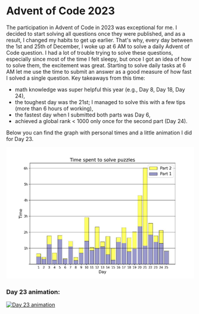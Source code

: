 <h1> Advent of Code 2023 </h1>

The participation in Advent of Code in 2023 was exceptional for me. I decided to start solving all questions once they were published, and as a result, I changed my habits to get up earlier. That's why, every day between the 1st and 25th of December, I woke up at 6 AM to solve a daily Advent of Code question. I had a lot of trouble trying to solve these questions, especially since most of the time I felt sleepy, but once I got an idea of how to solve them, the excitement was great. Starting to solve daily tasks at 6 AM let me use the time to submit an answer as a good measure of how fast I solved a single question. Key takeaways from this time: 
* math knowledge was super helpful this year (e.g., Day 8, Day 18, Day 24),
* the toughest day was the 21st; I managed to solve this with a few tips (more than 6 hours of working),
* the fastest day when I submitted both parts was Day 6,
* achieved a global rank < 1000 only once for the second part (Day 24).

Below you can find the graph with personal times and a little animation I did for Day 23.

<a href=""><img src="https://github.com/dpalatynski/AdventOfCode/blob/main/2023/images/time_spent.jpg" alt="Time spent"></a>

<h3> Day 23 animation: </h3>

<a href=""><img src="https://github.com/dpalatynski/AdventOfCode/blob/main/2023/images/Day_23_animation_my_input.gif" alt="Day 23 animation"></a>

